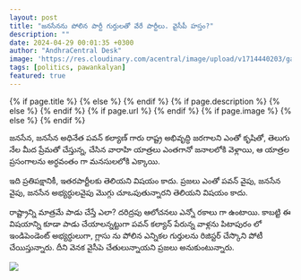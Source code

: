 ```yaml
---
layout: post
title: "జనసేనను పోలిన పార్టీ గుర్తులతో వేరే పార్టీలు. వైసీపీ హస్తం?"
description: ""
date: 2024-04-29 00:01:35 +0300
author: "AndhraCentral Desk"
image: 'https://res.cloudinary.com/acentral/image/upload/v1714440203/ganja/duplicates-of-janasena.png'
tags: [politics, pawankalyan]
featured: true
---
```


<meta content="{{ site.title }}" property="og:site_name">
{% if page.title %}
  <meta content="{{ page.title }}" property="og:title">
{% else %}
  <meta content="{{ site.title }}" property="og:title">
{% endif %}
{% if page.description %}
  <meta content="{{ page.description }}" property="og:description">
{% else %}
  <meta content="{{ site.description }}" property="og:description">
{% endif %}
{% if page.url %}
  <meta content="{{ site.url }}{{ page.url }}" property="og:url">
{% endif %}
{% if page.image %}
  <meta content="https://res.cloudinary.com/acentral/image/upload/v1714440203/ganja/duplicates-of-janasena.png" property="og:image">
{% else %}
  <meta content="{{ site.url }}/images/og.png" property="og:image">
{% endif %}

జనసేన, జనసేన అధినేత పవన్ కల్యాణ్ గారు రాష్ట్ర అభివృద్ధి జరగాలని ఎంతో కృషితో, తెలుగు నేల మీద ప్రేమతో చేస్తున్న, చేసిన వారాహి యాత్రలు ఎంతగానో జనాలలోకి వెళ్లాయి, ఆ యాత్రల ప్రసంగాలను అర్ధవంతం గా మనసులలోకి ఎక్కాయి. 

ఇది ప్రతిపక్షానికీ, ఇతరపార్టీలకు తెలియని విషయం కాదు. ప్రజలు ఎంతో పవన్ వైపు, జనసేన వైపు, జనసేన అభ్యర్ధులవైపు మొగ్గు చూఒపుతున్నారని తెలియని విషయం కాదు.

రాష్ట్రాన్ని మాత్రమే పాడు చేస్తే ఎలా? దరిద్రపు ఆలోచనలు ఎన్నో రకాలు గా ఉంటాయి. కాబట్టి ఈ విషయాన్ని కూడా పాడు చేయాలన్నట్టుగా పవన్ కల్యాన్ పేరున్న వాళ్లను పిటాపురం లో ఇండిపెండెంట్ అభ్యర్ధులుగా, గ్లాసు ను పోలిన ఎన్నికల గుర్తులను రిజిస్టర్ చేస్కొని పోటీ చేయిస్తున్నారు. దీని వెనక వైసీపె చేతులున్నాయని ప్రజలు అనుకుంటున్నారు. 

<div class="gallery-box">
  <div class="gallery">
    <img src="https://res.cloudinary.com/acentral/image/upload/v1714440203/ganja/duplicates-of-janasena.png" loading="lazy">
  </div>
</div>
